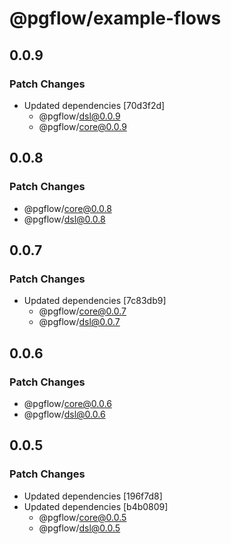 # @pgflow/example-flows

## 0.0.9

### Patch Changes

- Updated dependencies [70d3f2d]
  - @pgflow/dsl@0.0.9
  - @pgflow/core@0.0.9

## 0.0.8

### Patch Changes

- @pgflow/core@0.0.8
- @pgflow/dsl@0.0.8

## 0.0.7

### Patch Changes

- Updated dependencies [7c83db9]
  - @pgflow/core@0.0.7
  - @pgflow/dsl@0.0.7

## 0.0.6

### Patch Changes

- @pgflow/core@0.0.6
- @pgflow/dsl@0.0.6

## 0.0.5

### Patch Changes

- Updated dependencies [196f7d8]
- Updated dependencies [b4b0809]
  - @pgflow/core@0.0.5
  - @pgflow/dsl@0.0.5
